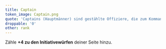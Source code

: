 ```yaml
---
title: Captain
token_image: Captain.png
quote: 'Captains (Hauptmänner) sind gestählte Offiziere, die zum Kommandieren geboren sind. Sie stehen an vorderster Front – ihre Entscheidungen und ihre Erfahrung sind oft kampfentscheidend.'
droppable: '0'
other: rank
---
```


Zähle **+4 zu den Initiativewürfen** deiner Seite hinzu.